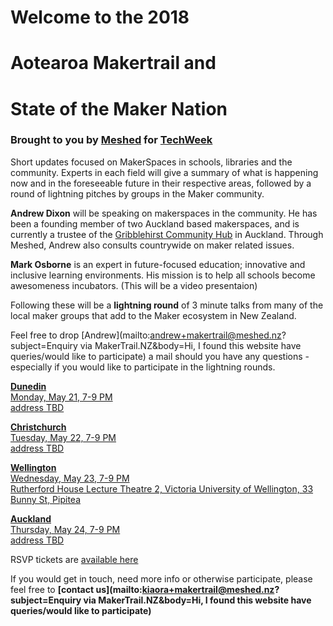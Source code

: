 # Welcome to the 2018 #
# Aotearoa Makertrail and #  
# State of the Maker Nation #
### Brought to you by [Meshed](http://meshed.nz) for [TechWeek](http://techweek.co.nz) ###

Short updates focused on MakerSpaces in schools, libraries and the community. Experts in each field will give a summary of what is happening now and in the foreseeable future in their respective areas, followed by a round of lightning pitches by groups in the Maker community.

**Andrew Dixon** will be speaking on makerspaces in the community. He has been a founding member of two Auckland based makerspaces, and is currently a trustee of the [Gribblehirst Community Hub](https://ghub.nz/) in Auckland. Through Meshed, Andrew also consults countrywide on maker related issues.

**Mark Osborne** is an expert in future-focused education; innovative and inclusive learning environments. His mission is to help all schools become awesomeness incubators. (This will be a video presentaion)

Following these will be a **lightning round** of 3 minute talks from many of the local maker groups that add to the Maker ecosystem in New Zealand.

Feel free to drop [Andrew](mailto:andrew+makertrail@meshed.nz?subject=Enquiry via MakerTrail.NZ&body=Hi, I found this website have queries/would like to participate) a mail should you have any questions - especially if you would like to participate in the lightning rounds.


**[Dunedin](https://www.eventbrite.co.nz/e/state-of-the-maker-nation-dunedin-tickets-44775177762)**  
[Monday,    May 21, 7-9 PM](https://www.eventbrite.co.nz/calendar.ics?eid=44775177762&calendar=ical&date=None)  
[address TBD](https://goo.gl/maps/m5Go4Sigjm12)

**[Christchurch](https://www.eventbrite.co.nz/e/state-of-the-maker-nation-christchurch-tickets-44775205846)**  
[Tuesday,   May 22, 7-9 PM](https://www.eventbrite.co.nz/calendar.ics?eid=44775205846&calendar=ical&date=None)  
[address TBD](https://goo.gl/maps/UPNATiPvBFD2)

**[Wellington](https://www.eventbrite.co.nz/e/state-of-the-maker-nation-wellington-tickets-44775157702)**  
[Wednesday, May 23, 7-9 PM](https://www.eventbrite.co.nz/calendar.ics?eid=44775157702&calendar=ical&date=None)  
[Rutherford House Lecture Theatre 2, Victoria University of Wellington, 33 Bunny St, Pipitea](https://goo.gl/maps/1d97ruHPYFE2)

**[Auckland](https://www.eventbrite.co.nz/e/state-of-the-maker-nation-auckland-tickets-41065451872)**  
[Thursday, May 24, 7-9 PM](https://www.eventbrite.co.nz/calendar.ics?eid=41065451872&calendar=ical&date=None)  
[address TBD](https://goo.gl/maps/V9KuCZJMg4v)

RSVP tickets are [available here](https://www.eventbrite.co.nz/o/meshednz-17095798720)

If you would get in touch, need more info or otherwise participate, please feel free to **[contact us](mailto:kiaora+makertrail@meshed.nz?subject=Enquiry via MakerTrail.NZ&body=Hi, I found this website have queries/would like to participate)**
